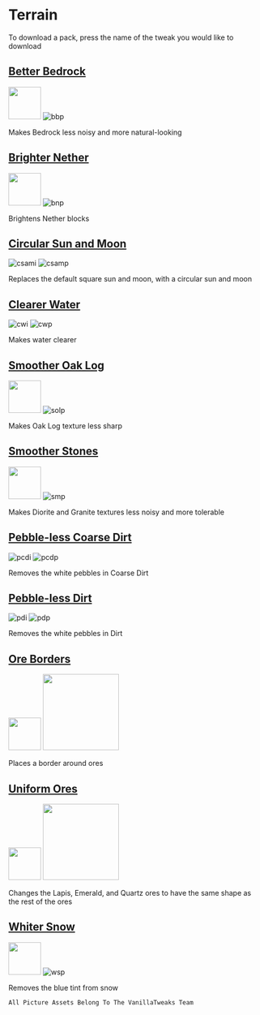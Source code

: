 # Terrain

To download a pack, press the name of the tweak you would like to download

## [Better Bedrock](https://www.dropbox.com/s/ws61vr91oz40zz3/bet_bed.mcpack?dl=1)

<img src="https://vanillatweaks.net/assets/resources/icons/resourcepacks/1.15/BetterBedrock.png?v1" height="64"> ![bbp](https://vanillatweaks.net/assets/resources/previews/resourcepacks/1.15/BetterBedrock.png?v1)

Makes Bedrock less noisy and more natural-looking

## [Brighter Nether](https://www.dropbox.com/s/4okb1zh1b0lfxjv/brig_neth.mcpack?dl=1)

<img src="https://vanillatweaks.net/assets/resources/icons/resourcepacks/1.15/BrighterNether.png?v1" height="64"> ![bnp](https://vanillatweaks.net/assets/resources/previews/resourcepacks/1.15/BrighterNether.png?v1)

Brightens Nether blocks

## [Circular Sun and Moon](https://www.dropbox.com/s/xku0puez63cuo4h/circ_sm.mcpack?dl=1)

![csami](https://vanillatweaks.net/assets/resources/icons/resourcepacks/1.15/CircularSunandMoon.png?v1) ![csamp](https://vanillatweaks.net/assets/resources/previews/resourcepacks/1.15/CircularSunandMoon.png?v1)

Replaces the default square sun and moon, with a circular sun and moon

## [Clearer Water](https://www.dropbox.com/s/v1j9e6c0isapebg/clear_water.mcpack?dl=1)

![cwi](https://vanillatweaks.net/assets/resources/icons/resourcepacks/1.15/ClearerWater.png?v1) ![cwp](https://vanillatweaks.net/assets/resources/previews/resourcepacks/1.15/ClearerWater.png?v1)

Makes water clearer

## [Smoother Oak Log](https://www.dropbox.com/s/4kqm7bwjlwg7o2f/smo_oak.mcpack?dl=1)

<img src="https://vanillatweaks.net/assets/resources/icons/resourcepacks/1.15/SmootherOakLog.png?v1" height="64"> ![solp](https://vanillatweaks.net/assets/resources/previews/resourcepacks/1.15/SmootherOakLog.png?v1)

Makes Oak Log texture less sharp

## [Smoother Stones](https://www.dropbox.com/s/xu6bouy2b65phs6/smoo_stone.mcpack?dl=1)

<img src="https://vanillatweaks.net/assets/resources/icons/resourcepacks/1.15/SmootherStones.png?v1" height="64"> ![smp](https://vanillatweaks.net/assets/resources/previews/resourcepacks/1.15/SmootherStones.png?v1)

Makes Diorite and Granite textures less noisy and more tolerable

## [Pebble-less Coarse Dirt](https://www.dropbox.com/s/gw26utdb7b5bzzj/no_peb_cdirt.mcpack?dl=1)

![pcdi](https://vanillatweaks.net/assets/resources/icons/resourcepacks/1.15/SmoothCoarseDirt.png?v1) ![pcdp](https://vanillatweaks.net/assets/resources/previews/resourcepacks/1.15/SmoothCoarseDirt.png?v1)

Removes the white pebbles in Coarse Dirt

## [Pebble-less Dirt](https://www.dropbox.com/s/r419gkfdr6n7qjx/no_peb_dirt.mcpack?dl=1)

![pdi](https://vanillatweaks.net/assets/resources/icons/resourcepacks/1.15/SmoothDirt.png?v1) ![pdp](https://vanillatweaks.net/assets/resources/previews/resourcepacks/1.15/SmoothDirt.png?v1)

Removes the white pebbles in Dirt

## [Ore Borders](https://www.dropbox.com/s/he9mv3v9t381tt2/ore_bord.mcpack?dl=1)

<img src="https://vanillatweaks.net/assets/resources/icons/resourcepacks/1.15/OreBorders.png?v1" height="64"> <img src="https://vanillatweaks.net/assets/resources/previews/resourcepacks/1.16/OreBorders.png?v1" height="150">

Places a border around ores

## [Uniform Ores](https://www.dropbox.com/s/6udry6ku52uzffp/uni_ores.mcpack?dl=1)

<img src="https://vanillatweaks.net/assets/resources/icons/resourcepacks/1.15/UniformOres.png?v1" height="64"> <img src="https://vanillatweaks.net/assets/resources/previews/resourcepacks/1.16/UniformOres.png?v1" height="150">

Changes the Lapis, Emerald, and Quartz ores to have the same shape as the rest of the ores

## [Whiter Snow](https://www.dropbox.com/s/b3vi2ggpdrtjjyj/white_snow.mcpack?dl=1)

<img src="https://vanillatweaks.net/assets/resources/icons/resourcepacks/1.15/WhiterSnow.png?v1" height="64"> ![wsp](https://vanillatweaks.net/assets/resources/previews/resourcepacks/1.15/WhiterSnow.png?v1)

Removes the blue tint from snow

`All Picture Assets Belong To The VanillaTweaks Team`
